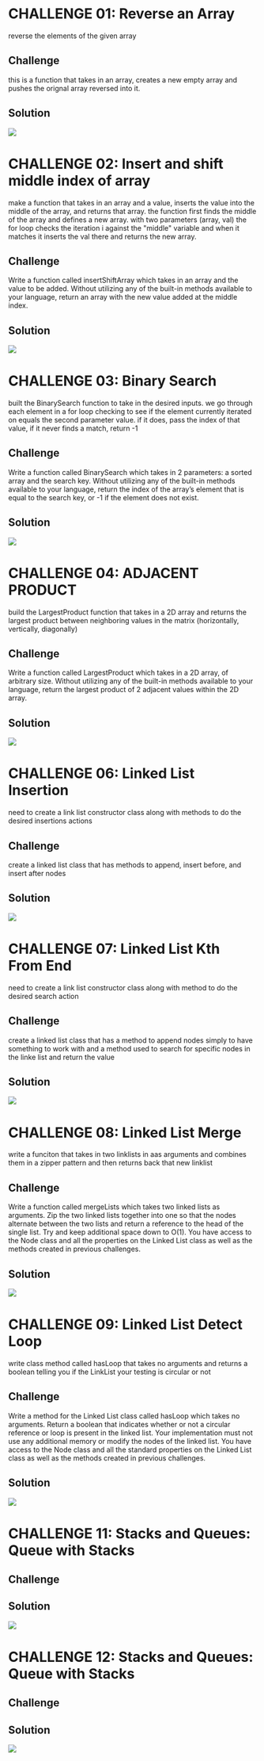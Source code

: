 # CHALLENGE 01: Reverse an Array
<!-- Short summary or background information -->
reverse the elements of the given array

## Challenge
<!-- Description of the challenge -->
this is a function that takes in an array, creates a new empty array and pushes the orignal array reversed into it.

## Solution
<!-- Embedded whiteboard image -->
<img src="assets/array_reverse.jpg">



# CHALLENGE 02: Insert and shift middle index of array
<!-- Short summary or background information -->
make a function that takes in an array and a value, inserts the value into the middle of the array, and returns that array. the function first finds the middle of the array and defines a new array. with two parameters (array, val) the for loop checks the iteration i against the "middle" variable and when it matches it inserts the val there and returns the new array.

## Challenge
<!-- Description of the challenge -->
Write a function called insertShiftArray which takes in an array and the value to be added. Without utilizing any of the built-in methods available to your language, return an array with the new value added at the middle index.

## Solution
<!-- Embedded whiteboard image -->
<img src="assets/array_shift.jpg">



# CHALLENGE 03: Binary Search
<!-- Short summary or background information -->
built the BinarySearch function to take in the desired inputs. we go through each element in a for loop checking to see if the element currently iterated on equals the second parameter value. if it does, pass the index of that value, if it never finds a match, return -1

## Challenge
<!-- Description of the challenge -->
Write a function called BinarySearch which takes in 2 parameters: a sorted array and the search key. Without utilizing any of the built-in methods available to your language, return the index of the array’s element that is equal to the search key, or -1 if the element does not exist.

## Solution
<!-- Embedded whiteboard image -->
<img src="assets/array_binary_search.jpg">


# CHALLENGE 04: ADJACENT PRODUCT
<!-- Short summary or background information -->
build the LargestProduct function that takes in a 2D array and returns the largest product between neighboring values in the matrix (horizontally, vertically, diagonally)

## Challenge
<!-- Description of the challenge -->
Write a function called LargestProduct which takes in a 2D array, of arbitrary size.
Without utilizing any of the built-in methods available to your language, return the largest product of 2 adjacent values within the 2D array. 

## Solution
<!-- Embedded whiteboard image -->
<img src="assets/array_adjacent_product.jpg">


# CHALLENGE 06: Linked List Insertion
<!-- Short summary or background information -->
need to create a link list constructor class along with methods to do the desired insertions actions


## Challenge
create a linked list class that has methods to append, insert before, and insert after nodes


## Solution
<!-- Embedded whiteboard image -->
<img src="assets/ll_insertions.jpg">

# CHALLENGE 07: Linked List Kth From End
<!-- Short summary or background information -->
need to create a link list constructor class along with method to do the desired search action

## Challenge
<!-- Description of the challenge -->
create a linked list class that has a method to append nodes simply to have something to work with and a method used to search for specific nodes in the linke list and return the value

## Solution
<!-- Embedded whiteboard image -->
<img src="assets/ll_kth_from_end.jpg">

# CHALLENGE 08: Linked List Merge
<!-- Short summary or background information -->
write a funciton that takes in two linklists in aas arguments and combines them in a zipper pattern and then returns back that new linklist 

## Challenge
<!-- Description of the challenge -->
Write a function called mergeLists which takes two linked lists as arguments. Zip the two linked lists together into one so that the nodes alternate between the two lists and return a reference to the head of the single list. Try and keep additional space down to O(1). You have access to the Node class and all the properties on the Linked List class as well as the methods created in previous challenges.

## Solution
<!-- Embedded whiteboard image -->
<img src="assets/ll_merge.jpg">

# CHALLENGE 09: Linked List Detect Loop
<!-- Short summary or background information -->
write class method called hasLoop that takes no arguments and returns a boolean telling you if the LinkList your testing is circular or not

## Challenge
<!-- Description of the challenge -->
Write a method for the Linked List class called hasLoop which takes no arguments. Return a boolean that indicates whether or not a circular reference or loop is present in the linked list. Your implementation must not use any additional memory or modify the nodes of the linked list. You have access to the Node class and all the standard properties on the Linked List class as well as the methods created in previous challenges.        

## Solution
<!-- Embedded whiteboard image -->
<img src="assets/ll_detect_loop.jpg">

# CHALLENGE 11: Stacks and Queues: Queue with Stacks
<!-- Short summary or background information -->

## Challenge
<!-- Description of the challenge -->
       

## Solution
<!-- Embedded whiteboard image -->
<img src="assets/queue_with_stacks.jpg">

# CHALLENGE 12: Stacks and Queues: Queue with Stacks
<!-- Short summary or background information -->

## Challenge
<!-- Description of the challenge -->      

## Solution
<!-- Embedded whiteboard image -->
<img src="assets/ll_detect_loop.jpg">